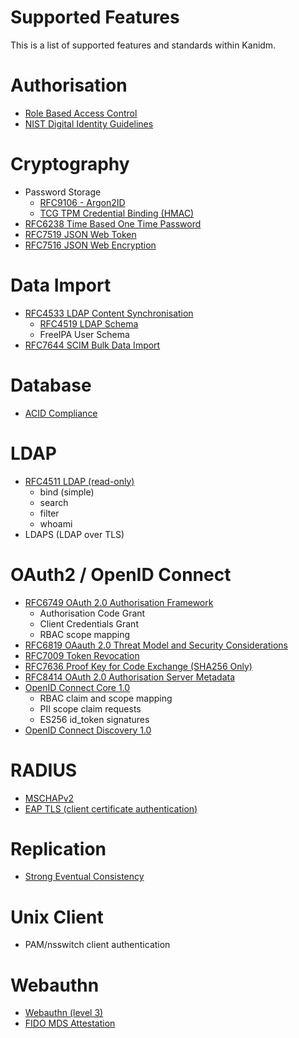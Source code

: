 # Supported Features

This is a list of supported features and standards within Kanidm.

# Authorisation

- [Role Based Access Control](https://csrc.nist.gov/pubs/conference/1992/10/13/rolebased-access-controls/final)
- [NIST Digital Identity Guidelines](https://csrc.nist.gov/pubs/sp/800/63/b/upd2/final)

# Cryptography

- Password Storage
  - [RFC9106 - Argon2ID](https://datatracker.ietf.org/doc/rfc9106/)
  - [TCG TPM Credential Binding (HMAC)](https://trustedcomputinggroup.org/resource/tpm-library-specification/)
- [RFC6238 Time Based One Time Password](https://www.rfc-editor.org/rfc/rfc6238)
- [RFC7519 JSON Web Token](https://www.rfc-editor.org/rfc/rfc7519)
- [RFC7516 JSON Web Encryption](https://www.rfc-editor.org/rfc/rfc7516.html)

# Data Import

- [RFC4533 LDAP Content Synchronisation](https://datatracker.ietf.org/doc/html/rfc4533)
  - [RFC4519 LDAP Schema](https://www.rfc-editor.org/rfc/rfc4519)
  - FreeIPA User Schema
- [RFC7644 SCIM Bulk Data Import](https://www.rfc-editor.org/rfc/rfc7644)

# Database

- [ACID Compliance](https://dl.acm.org/doi/10.1145/289.291)

# LDAP

- [RFC4511 LDAP (read-only)](https://www.rfc-editor.org/rfc/rfc4511)
  - bind (simple)
  - search
  - filter
  - whoami
- LDAPS (LDAP over TLS)

# OAuth2 / OpenID Connect

- [RFC6749 OAuth 2.0 Authorisation Framework](https://www.rfc-editor.org/rfc/rfc6749)
  - Authorisation Code Grant
  - Client Credentials Grant
  - RBAC scope mapping
- [RFC6819 OAauth 2.0 Threat Model and Security Considerations](https://www.rfc-editor.org/rfc/rfc6819)
- [RFC7009 Token Revocation](https://datatracker.ietf.org/doc/html/rfc7009)
- [RFC7636 Proof Key for Code Exchange (SHA256 Only)](https://www.rfc-editor.org/rfc/rfc7636)
- [RFC8414 OAuth 2.0 Authorisation Server Metadata](https://www.rfc-editor.org/rfc/rfc8414)
- [OpenID Connect Core 1.0](https://openid.net/specs/openid-connect-core-1_0.html)
  - RBAC claim and scope mapping
  - PII scope claim requests
  - ES256 id\_token signatures
- [OpenID Connect Discovery 1.0](https://openid.net/specs/openid-connect-discovery-1_0.html)

# RADIUS

- [MSCHAPv2](https://learn.microsoft.com/en-us/openspecs/windows_protocols/ms-chap/4740bf05-db7e-4542-998f-5a4478768438)
- [EAP TLS (client certificate authentication)](https://wiki.freeradius.org/protocol/EAP#eap-sub-types_eap-tls)

# Replication

- [Strong Eventual Consistency](https://en.wikipedia.org/wiki/Eventual_consistency)

# Unix Client

- PAM/nsswitch client authentication

# Webauthn

- [Webauthn (level 3)](https://www.w3.org/TR/webauthn-3/)
- [FIDO MDS Attestation](https://fidoalliance.org/metadata/)
